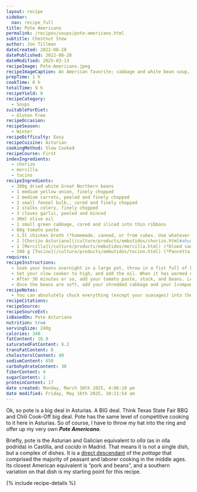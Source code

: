 ```yaml
---
layout: recipe
sidebar:
  nav: recipe_full
title: Pote Americano
permalink: /recipes/soups/pote-americano.html
subtitle: Chestnut Stew
author: Jon Tillman
dateCreated: 2022-08-28
datePublished: 2022-08-28
dateModified: 2025-03-13
recipeImage: Pote-Americano.jpeg
recipeImageCaption: An American favorite; cabbage and white bean soup, gets an Asturian-style pote makeover with compango adding hearty flavor to the slow cooker classic many of us grew up with. 
prepTime: 1 h
cookTime: 8 h
totalTime: 9 h
recipeYield: 8
recipeCategory:
  - Soups
suitableForDiet:
  - Gluten Free
recipeOccasion: 
recipeSeason: 
  - Winter
recipeDifficulty: Easy
recipeCuisine: Asturian
cookingMethod: Slow Cooked
recipeCourse: First
indexIngredients:
  - chorizo
  - morcilla
  - tocino
recipeIngredients:
  - 300g dried white Great Northern beans
  - 1 medium yellow onion, finely chopped
  - 2 medium carrots, peeled and finely chopped
  - 1 small fennel bulb,, cored and finely chopped
  - 2 stalks celery, finely chopped
  - 3 cloves garlic, peeled and minced
  - 30ml olive oil
  - 1 small green cabbage, cored and sliced into thin ribbons
  - 60g tomato paste
  - 1.5l chicken broth (*homemade, canned, or from cubes. Use whatever you have.*)
  - 2 [Chorizo Asturiano](/culture/products/embutidos/chorizo.html#ahumado-de-asturias) (*cured, smoked chorizo*)
  - 1 [Morcilla](/culture/products/embutidos/morcilla.html) (*blood sausage*)
  - 500 g [Tocino](/culture/products/embutidos/tocino.html) (*Pancetta or slab bacon*)
requires:
recipeInstructions:
  - Soak your beans overnight in a large pot, throw in a fist full of kosher salt, and add cold water until it is a couple of inches higher than the beans. Leave them overnight, then drain and rinse them when you are ready to begin your recipe.
  - Set your slow cooker to high, and add the oil. When it has warmed enough to shimmer, add your onion, carrot, fennel, celery, and garlic.
  - After 30 minutes or so, add your tomato paste, stock, and beans. Leave the slow cooker to do its thing for 7-8 hours.
  - Once the beans are soft, add your shredded cabbage and your [compango](/culture/products/embutidos/compango.html). In one hour, your pote will be ready.
recipeNotes:
  - You can absolutely chuck everything (except your suasages) into the slow-cooker and let it go all night. I prefer to discard the bean-soaking water as it is said to reduce flatulence, but whatever you prefer is perfectly fine.
recipeCitations:
recipeSource: 
recipeSourceExt: 
isBasedOn: Pote Asturiano
nutrition: true
servingSize: 240g 
calories: 340
fatContent: 16.9
saturatedFatContent: 6.2
transFatContent: 0
cholesterolContent: 40
sodiumContent: 650
carbohydrateContent: 30
fiberContent: 4
sugarContent: 1
proteinContent: 17 
date created: Monday, March 10th 2025, 4:06:10 pm
date modified: Friday, May 16th 2025, 10:21:54 am
---
```

Ok, so pote is a big deal in Asturias. A BIG deal. Think Texas State Fair BBQ and Chili Cook-Off big deal. Pote has the same level of competitive cooking to it here in Asturias. So of course, I have to throw my hat into the ring and offer up my very own ***Pote Americano***.

Briefly, pote is the Asturian and Galician equivalent to *olla* (as in olla podrida) in Castilla, and *cocido* in Madrid. That means it is not a single dish, but a complex of dishes. It is a [direct descendant](/culture/history/early-modern/pote.html) of the *pottage* that comprised the majority of peasant and laborer cooking in the middle ages. Its closest American equivalent is “pork and beans”, and a southern variation on that dish is my starting point for this recipe. 

{% include recipe-details %}